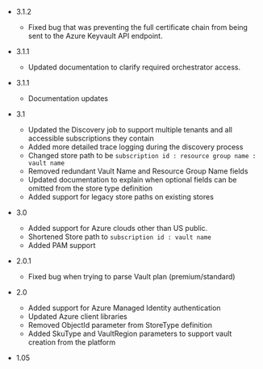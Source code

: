- 3.1.2
  - Fixed bug that was preventing the full certificate chain from being sent to the Azure Keyvault API endpoint. 

- 3.1.1
  - Updated documentation to clarify required orchestrator access.

- 3.1.1
  - Documentation updates 
- 3.1
  - Updated the Discovery job to support multiple tenants and all accessible subscriptions they contain
  - Added more detailed trace logging during the discovery process
  - Changed store path to be `subscription id : resource group name : vault name`
  - Removed redundant Vault Name and Resource Group Name fields
  - Updated documentation to explain when optional fields can be omitted from the store type definition
  - Added support for legacy store paths on existing stores

- 3.0
  - Added support for Azure clouds other than US public.
  - Shortened Store path to `subscription id : vault name`
  - Added PAM support

- 2.0.1
  - Fixed bug when trying to parse Vault plan (premium/standard)

- 2.0
  - Added support for Azure Managed Identity authentication
  - Updated Azure client libraries
  - Removed ObjectId parameter from StoreType definition
  - Added SkuType and VaultRegion parameters to support vault creation from the platform

- 1.05
